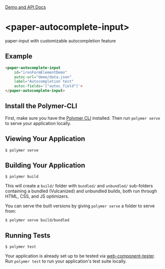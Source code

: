 [Demo and API Docs](https://neilujd.github.io/paper-autocomplete-input)

# \<paper-autocomplete-input\>

paper-input with customizable autocompletion feature

## Example

<!---
```
<custom-element-demo>
  <template>
    <script src="../webcomponentsjs/webcomponents-lite.js"></script>
    <link rel="import" href="paper-autocomplete-input.html">
    <next-code-block></next-code-block>
  </template>
</custom-element-demo>
```
-->
```html
<paper-autocomplete-input
    id="ironFormElementDemo"
    autoc-url="demo/data.json"
    label="Autocompletion test"
    autoc-fields='["autoc_field"]'>
</paper-autocomplete-input>
```

## Install the Polymer-CLI

First, make sure you have the [Polymer CLI](https://www.npmjs.com/package/polymer-cli) installed. Then run `polymer serve` to serve your application locally.

## Viewing Your Application

```
$ polymer serve
```

## Building Your Application

```
$ polymer build
```

This will create a `build/` folder with `bundled/` and `unbundled/` sub-folders
containing a bundled (Vulcanized) and unbundled builds, both run through HTML,
CSS, and JS optimizers.

You can serve the built versions by giving `polymer serve` a folder to serve
from:

```
$ polymer serve build/bundled
```

## Running Tests

```
$ polymer test
```

Your application is already set up to be tested via [web-component-tester](https://github.com/Polymer/web-component-tester). Run `polymer test` to run your application's test suite locally.
